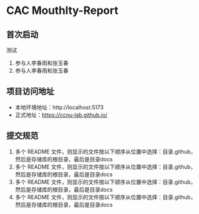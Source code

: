 # CAC Mouthlty-Report

## 首次启动
测试
1. 参与人李春雨和张玉春
2. 参与人李春雨和张玉春

## 项目访问地址
- 本地环境地址：http://localhost:5173
- 正式地址：https://ccnu-lab.github.io/

## 提交规范
1. 多个 README 文件，则显示的文件按以下顺序从位置中选择：目录.github，然后是存储库的根目录，最后是目录docs 
2. 多个 README 文件，则显示的文件按以下顺序从位置中选择：目录.github，然后是存储库的根目录，最后是目录docs 
3. 多个 README 文件，则显示的文件按以下顺序从位置中选择：目录.github，然后是存储库的根目录，最后是目录docs 
4. 多个 README 文件，则显示的文件按以下顺序从位置中选择：目录.github，然后是存储库的根目录，最后是目录docs
